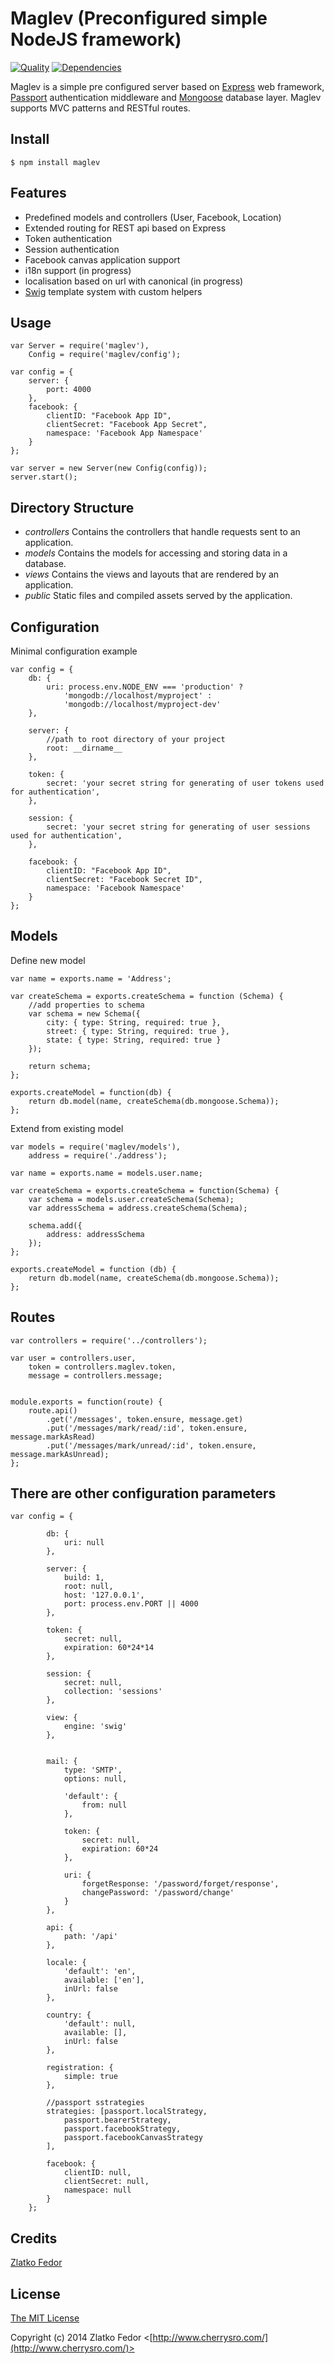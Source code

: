 # Maglev (Preconfigured simple NodeJS framework)


[![Quality](https://codeclimate.com/github/seeden/maglev.png)](https://codeclimate.com/github/seeden/maglev/badges)
[![Dependencies](https://david-dm.org/seeden/maglev.png)](https://david-dm.org/seeden/maglev)


Maglev is a simple pre configured server based on [Express](http://expressjs.com/) web framework, [Passport](http://passportjs.org/) authentication middleware and [Mongoose](http://mongoosejs.com/) database layer.
Maglev supports MVC patterns and RESTful routes.


## Install

	$ npm install maglev

## Features

 * Predefined models and controllers (User, Facebook, Location)
 * Extended routing for REST api based on Express
 * Token authentication
 * Session authentication
 * Facebook canvas application support 
 * i18n support (in progress)
 * localisation based on url with canonical (in progress) 
 * [Swig](http://paularmstrong.github.io/swig/) template system with custom helpers

## Usage

	var Server = require('maglev'),
		Config = require('maglev/config');

	var config = {
		server: {
			port: 4000
		},
		facebook: {
			clientID: "Facebook App ID",
			clientSecret: "Facebook App Secret",
			namespace: 'Facebook App Namespace'
		}
	};

	var server = new Server(new Config(config));
	server.start();


## Directory Structure

 * *controllers* Contains the controllers that handle requests sent to an application.
 * *models* Contains the models for accessing and storing data in a database.
 * *views* Contains the views and layouts that are rendered by an application.
 * *public* Static files and compiled assets served by the application.

## Configuration

Minimal configuration example

	var config = {
		db: {
			uri: process.env.NODE_ENV === 'production' ?
				'mongodb://localhost/myproject' :
				'mongodb://localhost/myproject-dev'
		},
			
		server: {
			//path to root directory of your project
			root: __dirname__
		},

		token: {
			secret: 'your secret string for generating of user tokens used for authentication',
		},

		session: {
			secret: 'your secret string for generating of user sessions used for authentication',
		},	

		facebook: {
			clientID: "Facebook App ID",
			clientSecret: "Facebook Secret ID",
			namespace: 'Facebook Namespace'
		}
	};

## Models
Define new model

	var name = exports.name = 'Address';

	var createSchema = exports.createSchema = function (Schema) {
		//add properties to schema
		var schema = new Schema({
			city: { type: String, required: true },
			street: { type: String, required: true },
			state: { type: String, required: true }
		});

		return schema;
	};

	exports.createModel = function(db) {
		return db.model(name, createSchema(db.mongoose.Schema));   
	};

Extend from existing model

	var models = require('maglev/models'),
		address = require('./address');

	var name = exports.name = models.user.name;

	var createSchema = exports.createSchema = function(Schema) {
		var schema = models.user.createSchema(Schema);
		var addressSchema = address.createSchema(Schema);

		schema.add({
			address: addressSchema       
		});
	};

	exports.createModel = function (db) {
		return db.model(name, createSchema(db.mongoose.Schema));   
	};
		

## Routes

	var controllers = require('../controllers');

	var	user = controllers.user,
		token = controllers.maglev.token,
		message = controllers.message;


	module.exports = function(route) {
		route.api()
			.get('/messages', token.ensure, message.get)
			.put('/messages/mark/read/:id', token.ensure, message.markAsRead)
			.put('/messages/mark/unread/:id', token.ensure, message.markAsUnread);
	};


## There are other configuration parameters

	var config = {

			db: {
				uri: null
			},
			
			server: {
				build: 1,
				root: null,
				host: '127.0.0.1',
				port: process.env.PORT || 4000
			},

			token: {
				secret: null,
				expiration: 60*24*14
			},

			session: {
				secret: null,
				collection: 'sessions'
			},

			view: {
				engine: 'swig'
			},


			mail: {
				type: 'SMTP',
				options: null,

				'default': {
					from: null
				},

				token: {
					secret: null,
					expiration: 60*24
				},

				uri: {
					forgetResponse: '/password/forget/response',
					changePassword: '/password/change'
				}
			},

			api: {
				path: '/api'
			},

			locale: {
				'default': 'en',
				available: ['en'],
				inUrl: false
			},

			country: {
				'default': null,
				available: [],
				inUrl: false
			},	

			registration: {
				simple: true
			},

			//passport sstrategies
			strategies: [passport.localStrategy, 
				passport.bearerStrategy, 
				passport.facebookStrategy, 
				passport.facebookCanvasStrategy
			],

			facebook: {
				clientID: null,
				clientSecret: null,
				namespace: null
			}
		};	
		
## Credits

[Zlatko Fedor](http://github.com/seeden)

## License

[The MIT License](http://opensource.org/licenses/MIT)

Copyright (c) 2014 Zlatko Fedor <[http://www.cherrysro.com/](http://www.cherrysro.com/)>